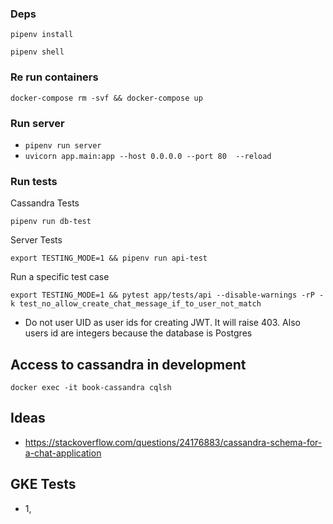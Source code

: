 ### Deps

`pipenv install`

`pipenv shell`

### Re run containers

`docker-compose rm -svf && docker-compose up`

### Run server

- `pipenv run server`
- `uvicorn app.main:app --host 0.0.0.0 --port 80  --reload`

### Run tests

Cassandra Tests

`pipenv run db-test`

Server Tests

`export TESTING_MODE=1 && pipenv run api-test`

Run a specific test case

`export TESTING_MODE=1 && pytest app/tests/api --disable-warnings -rP -k test_no_allow_create_chat_message_if_to_user_not_match`

- Do not user UID as user ids for creating JWT. It will raise 403. Also users id are integers because the database is Postgres

## Access to cassandra in development

`docker exec -it book-cassandra cqlsh`

## Ideas

- https://stackoverflow.com/questions/24176883/cassandra-schema-for-a-chat-application

## GKE Tests

- 1,
